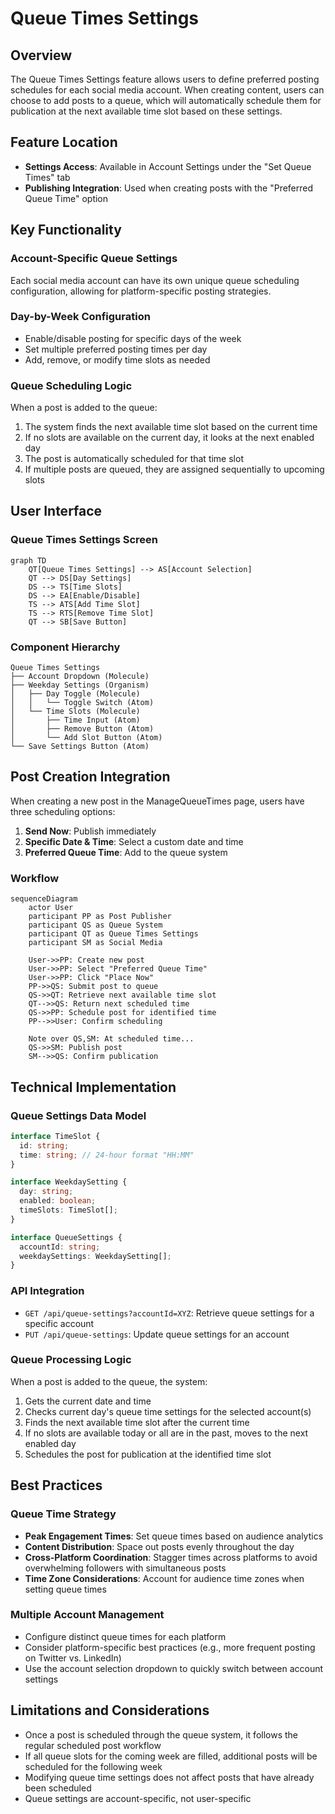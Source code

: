 # Queue Times Settings

## Overview

The Queue Times Settings feature allows users to define preferred posting schedules for each social media account. When creating content, users can choose to add posts to a queue, which will automatically schedule them for publication at the next available time slot based on these settings.

## Feature Location
- **Settings Access**: Available in Account Settings under the "Set Queue Times" tab
- **Publishing Integration**: Used when creating posts with the "Preferred Queue Time" option

## Key Functionality

### Account-Specific Queue Settings
Each social media account can have its own unique queue scheduling configuration, allowing for platform-specific posting strategies.

### Day-by-Week Configuration
- Enable/disable posting for specific days of the week
- Set multiple preferred posting times per day
- Add, remove, or modify time slots as needed

### Queue Scheduling Logic
When a post is added to the queue:
1. The system finds the next available time slot based on the current time
2. If no slots are available on the current day, it looks at the next enabled day
3. The post is automatically scheduled for that time slot
4. If multiple posts are queued, they are assigned sequentially to upcoming slots

## User Interface

### Queue Times Settings Screen
```mermaid
graph TD
    QT[Queue Times Settings] --> AS[Account Selection]
    QT --> DS[Day Settings]
    DS --> TS[Time Slots]
    DS --> EA[Enable/Disable]
    TS --> ATS[Add Time Slot]
    TS --> RTS[Remove Time Slot]
    QT --> SB[Save Button]
```

### Component Hierarchy
```
Queue Times Settings
├── Account Dropdown (Molecule)
├── Weekday Settings (Organism)
│   ├── Day Toggle (Molecule)
│   │   └── Toggle Switch (Atom)
│   └── Time Slots (Molecule)
│       ├── Time Input (Atom)
│       ├── Remove Button (Atom)
│       └── Add Slot Button (Atom)
└── Save Settings Button (Atom)
```

## Post Creation Integration

When creating a new post in the ManageQueueTimes page, users have three scheduling options:
1. **Send Now**: Publish immediately
2. **Specific Date & Time**: Select a custom date and time
3. **Preferred Queue Time**: Add to the queue system

### Workflow
```mermaid
sequenceDiagram
    actor User
    participant PP as Post Publisher
    participant QS as Queue System
    participant QT as Queue Times Settings
    participant SM as Social Media

    User->>PP: Create new post
    User->>PP: Select "Preferred Queue Time"
    User->>PP: Click "Place Now"
    PP->>QS: Submit post to queue
    QS->>QT: Retrieve next available time slot
    QT-->>QS: Return next scheduled time
    QS->>PP: Schedule post for identified time
    PP-->>User: Confirm scheduling
    
    Note over QS,SM: At scheduled time...
    QS->>SM: Publish post
    SM-->>QS: Confirm publication
```

## Technical Implementation

### Queue Settings Data Model
```typescript
interface TimeSlot {
  id: string;
  time: string; // 24-hour format "HH:MM"
}

interface WeekdaySetting {
  day: string;
  enabled: boolean;
  timeSlots: TimeSlot[];
}

interface QueueSettings {
  accountId: string;
  weekdaySettings: WeekdaySetting[];
}
```

### API Integration
- `GET /api/queue-settings?accountId=XYZ`: Retrieve queue settings for a specific account
- `PUT /api/queue-settings`: Update queue settings for an account

### Queue Processing Logic
When a post is added to the queue, the system:
1. Gets the current date and time
2. Checks current day's queue time settings for the selected account(s)
3. Finds the next available time slot after the current time
4. If no slots are available today or all are in the past, moves to the next enabled day
5. Schedules the post for publication at the identified time slot

## Best Practices

### Queue Time Strategy
- **Peak Engagement Times**: Set queue times based on audience analytics
- **Content Distribution**: Space out posts evenly throughout the day
- **Cross-Platform Coordination**: Stagger times across platforms to avoid overwhelming followers with simultaneous posts
- **Time Zone Considerations**: Account for audience time zones when setting queue times

### Multiple Account Management
- Configure distinct queue times for each platform
- Consider platform-specific best practices (e.g., more frequent posting on Twitter vs. LinkedIn)
- Use the account selection dropdown to quickly switch between account settings

## Limitations and Considerations
- Once a post is scheduled through the queue system, it follows the regular scheduled post workflow
- If all queue slots for the coming week are filled, additional posts will be scheduled for the following week
- Modifying queue time settings does not affect posts that have already been scheduled
- Queue settings are account-specific, not user-specific 
